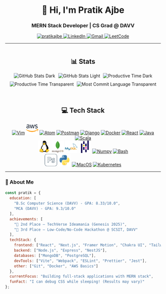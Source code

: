 <h1 align="center">👋 Hi, I'm Pratik Ajbe</h1>
<h3 align="center">MERN Stack Developer | CS Grad @ DAVV</h3>

<p align="center">
  <a href="https://github.com/pratikajbe">
    <img src="https://komarev.com/ghpvc/?username=pratikajbe&label=Profile%20views&color=0e75b6&style=flat" alt="pratikajbe" />
  </a>
  <a href="https://www.linkedin.com/in/pratik-ajbe-710bb326a/">
    <img src="https://img.shields.io/badge/LinkedIn-0077B5?style=flat&logo=linkedin&logoColor=white" alt="LinkedIn" />
  </a>
  <a href="mailto:pratikajbe@gmail.com">
    <img src="https://img.shields.io/badge/Gmail-D14836?style=flat&logo=gmail&logoColor=white" alt="Gmail" />
  </a>
  <a href="https://leetcode.com/pratikajbe/">
    <img src="https://img.shields.io/badge/-LeetCode-FFA116?style=flat&logo=LeetCode&logoColor=black" alt="LeetCode" />
  </a>
</p>

---

<!--- Stats and Tech Stack arranged properly --->
<div align="center" style="display: flex; flex-wrap: wrap; justify-content: center; gap: 2rem;">

  <div>
    <h2 align="center">📊 Stats</h2>
 <div style="display: flex; flex-wrap: wrap; gap: 10px; justify-content: center;">
  <img src="https://github-readme-stats.vercel.app/api?username=PratikAjbe01&show_icons=true&theme=ambient_gradient&bg_color=00000000&border_color=00000000#gh-dark-mode-only" alt="GitHub Stats Dark" style="max-width: 100%; height: auto;"/>
  
  <img src="https://github-readme-stats.vercel.app/api?username=PratikAjbe01&show_icons=true&theme=shadow_blue&bg_color=00000000&border_color=00000000#gh-light-mode-only" alt="GitHub Stats Light" style="max-width: 100%; height: auto;"/>
  
  <img src="http://github-profile-summary-cards.vercel.app/api/cards/productive-time?username=PratikAjbe01&theme=dark&utcOffset=5.30#gh-light-mode-only" alt="Productive Time Dark" style="max-width: 100%; height: auto;"/>
  
  <img src="http://github-profile-summary-cards.vercel.app/api/cards/productive-time?username=PratikAjbe01&theme=transparent&utcOffset=5.30#gh-dark-mode-only" alt="Productive Time Transparent" style="max-width: 100%; height: auto;"/>
  
  <img src="http://github-profile-summary-cards.vercel.app/api/cards/most-commit-language?username=PratikAjbe01&theme=transparent&exclude=html,CSS,Jupyter%20Notebook&v=1#gh-light-mode-only" alt="Most Commit Language Transparent" style="max-width: 100%; height: auto;"/>
</div>

  </div>

  <div>
    <h2 align="center">💻 Tech Stack</h2>
    <div align="center">
      <a href="#"><img src="https://raw.githubusercontent.com/marwin1991/profile-technology-icons/refs/heads/main/icons/vim.png" alt="Vim" width="40" height="40"></a>
      <a href="#"><img src="https://raw.githubusercontent.com/devicons/devicon/master/icons/amazonwebservices/amazonwebservices-original-wordmark.svg" alt="AWS" width="40" height="40"></a>
      <a href="#"><img src="https://raw.githubusercontent.com/marwin1991/profile-technology-icons/refs/heads/main/icons/atom.png" alt="Atom" width="40" height="40"></a>
      <a href="#"><img src="https://raw.githubusercontent.com/marwin1991/profile-technology-icons/refs/heads/main/icons/postman.png" alt="Postman" width="40" height="40"></a>
      <a href="#"><img src="https://raw.githubusercontent.com/marwin1991/profile-technology-icons/refs/heads/main/icons/django.png" alt="Django" width="40" height="40"></a>
      <a href="#"><img src="https://raw.githubusercontent.com/marwin1991/profile-technology-icons/refs/heads/main/icons/docker.png" alt="Docker" width="40" height="40"></a>
      <a href="#"><img src="https://raw.githubusercontent.com/marwin1991/profile-technology-icons/refs/heads/main/icons/react.png" alt="React" width="40" height="40"></a>
      <a href="#"><img src="https://raw.githubusercontent.com/marwin1991/profile-technology-icons/refs/heads/main/icons/java.png" alt="Java" width="40" height="40"></a>
      <a href="#"><img src="https://raw.githubusercontent.com/marwin1991/profile-technology-icons/refs/heads/main/icons/scala.png" alt="Scala" width="40" height="40"></a>
      <br>
      <a href="#"><img src="https://raw.githubusercontent.com/devicons/devicon/master/icons/linux/linux-original.svg" alt="Linux" width="40" height="40"></a>
      <a href="#"><img src="https://raw.githubusercontent.com/devicons/devicon/master/icons/mongodb/mongodb-original-wordmark.svg" alt="MongoDB" width="40" height="40"></a>
      <a href="#"><img src="https://raw.githubusercontent.com/devicons/devicon/master/icons/mysql/mysql-original-wordmark.svg" alt="MySQL" width="40" height="40"></a>
      <a href="#"><img src="https://raw.githubusercontent.com/devicons/devicon/2ae2a900d2f041da66e950e4d48052658d850630/icons/pandas/pandas-original.svg" alt="Pandas" width="40" height="40"></a>
      <a href="#"><img src="https://raw.githubusercontent.com/marwin1991/profile-technology-icons/refs/heads/main/icons/numpy.png" alt="Numpy" width="40" height="40"></a>
      <a href="#"><img src="https://raw.githubusercontent.com/marwin1991/profile-technology-icons/refs/heads/main/icons/bash.png" alt="Bash" width="40" height="40"></a>
      <br>
      <a href="#"><img src="https://raw.githubusercontent.com/devicons/devicon/master/icons/photoshop/photoshop-line.svg" alt="Photoshop" width="40" height="40"></a>
      <a href="#"><img src="https://raw.githubusercontent.com/devicons/devicon/master/icons/python/python-original.svg" alt="Python" width="40" height="40"></a>
      <a href="#"><img src="https://raw.githubusercontent.com/marwin1991/profile-technology-icons/refs/heads/main/icons/macos.png" alt="MacOS" width="40" height="40"></a>
      <a href="#"><img src="https://raw.githubusercontent.com/marwin1991/profile-technology-icons/refs/heads/main/icons/kubernetes.png" alt="Kubernetes" width="40" height="40"></a>
    </div>
  </div>

</div>

---

### 🚀 About Me

```javascript
const pratik = {
  education: [
    "B.Sc Computer Science (DAVV) - GPA: 8.33/10.0",
    "MCA (DAVV) - GPA: 9.3/10.0"
  ],
  achievements: [
    "🥈 2nd Place – TechVerse Ideamania (Genesis 2025)",
    "🥉 3rd Place – Low-Code/No-Code Hackathon @ SCSIT, DAVV"
  ],
  techStack: {
    frontend: ["React", "Next.js", "Framer Motion", "Chakra UI", "TailwindCSS"],
    backend: ["Node.js", "Express", "NestJS"],
    databases: ["MongoDB", "PostgreSQL"],
    devTools: ["Vite", "Webpack", "ESLint", "Prettier", "Jest"],
    other: ["Git", "Docker", "AWS Basics"]
  },
  currentFocus: "Building full-stack applications with MERN stack",
  funFact: "I can debug CSS while sleeping! (Results may vary)"
};
